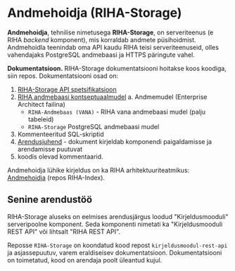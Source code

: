 # Andmehoidja (RIHA-Storage)

__Andmehoidja__,  tehnilise nimetusega __RIHA-Storage__, on serveriteenus (e RIHA _backend_ komponent), mis korraldab andmete püsihoidmist. Andmehoidla teenindab oma API kaudu RIHA teisi serveriteenuseid, olles vahendajaks PostgreSQL andmebaasi ja HTTPS päringute vahel.

**Dokumentatsioon.** RIHA-Storage dokumentatsiooni hoitakse koos koodiga, siin repos. Dokumentatsiooni osad on:

1. [RIHA-Storage API spetsifikatsioon](docs/RIHA-Storage-API.md)
2. [RIHA andmebaasi kontseptuaalmudel](docs/RIHA-Storage-Conceptual.md)
  a. Andmemudel (Enterprise Architect failina)
    - `RIHA-Andmebaas (VANA)` - RIHA vana andmebaasi mudel (palju tabeleid)
    - `RIHA-Storage` PostgreSQL andmebaasi mudel
3. Kommenteeritud SQL-skriptid  
4. [Arendusjuhend](docs/Arendusjuhend.md) - dokument kirjeldab komponendi paigaldamisse ja arendamisse puutuvat
5. koodis olevad kommentaarid.

Andmehoidja lühike kirjeldus on ka RIHA arhitektuuriteatmikus: [Andmehoidja](https://arhitektuur.riha.ee/Andmehoidja) (repos RIHA-Index).

## Senine arendustöö

RIHA-Storage aluseks on eelmises arendusjärgus loodud "Kirjeldusmooduli" serveripoolne komponent. Seda komponenti nimetati ka "Kirjeldusmooduli REST API" või lihtsalt "RIHA REST API".

Reposse `RIHA-Storage` on koondatud kood repost `kirjeldusmoodul-rest-api` ja asjassepuutuv, varem eraldiseisev dokumentatsioon. Dokumentatsiooni on toimetatud, kood on arendaja poolt üleantud kujul.


